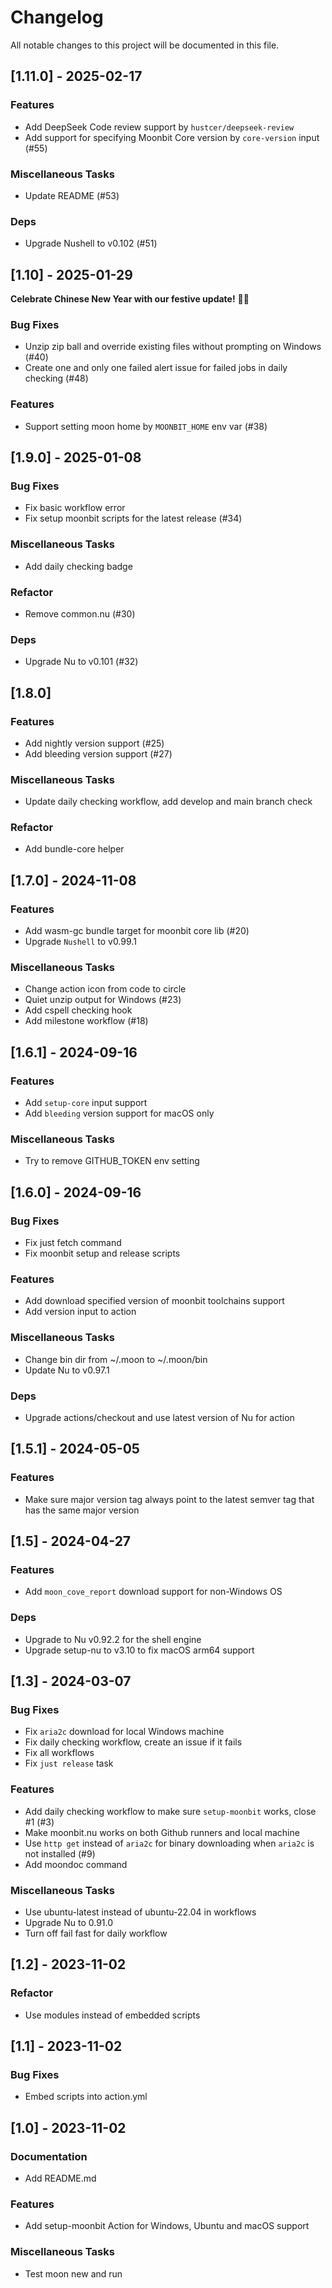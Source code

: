 # Changelog
All notable changes to this project will be documented in this file.

## [1.11.0] - 2025-02-17

### Features

- Add DeepSeek Code review support by `hustcer/deepseek-review`
- Add support for specifying Moonbit Core version by `core-version` input (#55)

### Miscellaneous Tasks

- Update README (#53)

### Deps

- Upgrade Nushell to v0.102 (#51)

## [1.10] - 2025-01-29

**Celebrate Chinese New Year with our festive update!** 🐉✨

### Bug Fixes

- Unzip zip ball and override existing files without prompting on Windows (#40)
- Create one and only one failed alert issue for failed jobs in daily checking (#48)

### Features

- Support setting moon home by `MOONBIT_HOME` env var (#38)

## [1.9.0] - 2025-01-08

### Bug Fixes

- Fix basic workflow error
- Fix setup moonbit scripts for the latest release (#34)

### Miscellaneous Tasks

- Add daily checking badge

### Refactor

- Remove common.nu (#30)

### Deps

- Upgrade Nu to v0.101 (#32)

## [1.8.0]

### Features

- Add nightly version support (#25)
- Add bleeding version support (#27)

### Miscellaneous Tasks

- Update daily checking workflow, add develop and main branch check

### Refactor

- Add bundle-core helper

## [1.7.0] - 2024-11-08

### Features

- Add wasm-gc bundle target for moonbit core lib (#20)
- Upgrade `Nushell` to v0.99.1

### Miscellaneous Tasks

- Change action icon from code to circle
- Quiet unzip output for Windows (#23)
- Add cspell checking hook
- Add milestone workflow (#18)

## [1.6.1] - 2024-09-16

### Features

- Add `setup-core` input support
- Add `bleeding` version support for macOS only

### Miscellaneous Tasks

- Try to remove GITHUB_TOKEN env setting

## [1.6.0] - 2024-09-16

### Bug Fixes

- Fix just fetch command
- Fix moonbit setup and release scripts

### Features

- Add download specified version of moonbit toolchains support
- Add version input to action

### Miscellaneous Tasks

- Change bin dir from ~/.moon to ~/.moon/bin
- Update Nu to v0.97.1

### Deps

- Upgrade actions/checkout and use latest version of Nu for action

## [1.5.1] - 2024-05-05

### Features

- Make sure major version tag always point to the latest semver tag that has the same major version

## [1.5] - 2024-04-27

### Features

- Add `moon_cove_report` download support for non-Windows OS

### Deps

- Upgrade to Nu v0.92.2 for the shell engine
- Upgrade setup-nu to v3.10 to fix macOS arm64 support


## [1.3] - 2024-03-07

### Bug Fixes

- Fix `aria2c` download for local Windows machine
- Fix daily checking workflow, create an issue if it fails
- Fix all workflows
- Fix `just release` task

### Features

- Add daily checking workflow to make sure `setup-moonbit` works, close #1 (#3)
- Make moonbit.nu works on both Github runners and local machine
- Use `http get` instead of `aria2c` for binary downloading when `aria2c` is not installed (#9)
- Add moondoc command

### Miscellaneous Tasks

- Use ubuntu-latest instead of ubuntu-22.04 in workflows
- Upgrade Nu to 0.91.0
- Turn off fail fast for daily workflow

## [1.2] - 2023-11-02

### Refactor

- Use modules instead of embedded scripts

## [1.1] - 2023-11-02

### Bug Fixes

- Embed scripts into action.yml

## [1.0] - 2023-11-02

### Documentation

- Add README.md

### Features

- Add setup-moonbit Action for Windows, Ubuntu and macOS support

### Miscellaneous Tasks

- Test moon new and run


